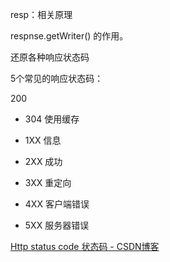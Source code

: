resp：相关原理

respnse.getWriter() 的作用。



还原各种响应状态码



5个常见的响应状态码：

200

- 304 使用缓存





- 1XX 信息
- 2XX 成功
- 3XX 重定向
- 4XX 客户端错误
- 5XX 服务器错误





[Http status code 状态码 - CSDN博客](https://blog.csdn.net/irwin_chen/article/details/9330505 "Http status code 状态码 - CSDN博客")



